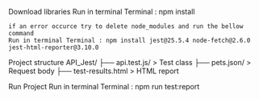Download libraries 
    Run in terminal Terminal : npm install

    if an error occurce try to delete node_modules and run the bellow command
    Run in terminal Terminal : npm install jest@25.5.4 node-fetch@2.6.0 jest-html-reporter@3.10.0

Project structure 
    API_Jest/
    ├── api.test.js/      > Test class
    ├── pets.json/        > Request body
    ├── test-results.html > HTML report 

Run Project 
     Run in terminal Terminal : npm run test:report

